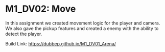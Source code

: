 # M1_DV02: Move
In this assignment we created movement logic for the player and camera. We also gave the pickup features and created a enemy with the ability to detect the player.

Build Link: https://dubbep.github.io/M1_DV01_Arena/

